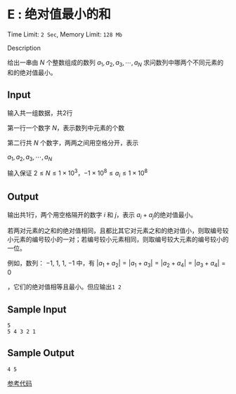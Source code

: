 # E : 绝对值最小的和

Time Limit: `2 Sec`,   Memory Limit: `128 Mb`

 Description

给出一串由 *N* 个整数组成的数列 $a_1,a_2,a_3,\cdots,a_N$ 求问数列中哪两个不同元素的和的绝对值最小。

## Input

输入共一组数据，共2行

第一行一个数字 $N$，表示数列中元素的个数

第二行共 $N$ 个数字，两两之间用空格分开，表示

 $a_1,a_2,a_3,\cdots,a_N$ 

输入保证 $2 \leq N \leq 1\times10^3$，$−1\times10^8 \leq a_i \leq 1\times10^8$

## Output

输出共1行，两个用空格隔开的数字 $i$ 和 $j$，表示 $a_i+a_j$的绝对值最小。

若两对元素的之和的绝对值相同，且都比其它对元素之和的绝对值小，则取编号较小元素的编号较小的一对；若编号较小元素相同，则取编号较大元素的编号较小的一位。

例如，数列： −1, 1, 1, −1 中，有 $|a_1 + a_2| = |a_1 + a_3| = |a_2 + a_4| = |a_3 + a_4| = 0$

，它们的绝对值相等且最小。但应输出`1 2`

## Sample Input

```
5
5 4 3 2 1
```

## Sample Output

```
4 5
```


[参考代码](../Solution/E.cpp)

